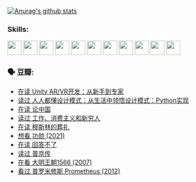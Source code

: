 
[![Anurag's github stats](https://github-readme-stats.vercel.app/api?username=w940853815)](https://github.com/anuraghazra/github-readme-stats)

### Skills:

<code><img height="32" src="https://cdn.jsdelivr.net/npm/simple-icons@v5/icons/python.svg"></code>
<code><img height="32" src="https://cdn.jsdelivr.net/npm/simple-icons@v5/icons/javascript.svg"></code>
<code><img height="32" src="https://cdn.jsdelivr.net/npm/simple-icons@v5/icons/django.svg"></code>
<code><img height="32" src="https://cdn.jsdelivr.net/npm/simple-icons@v5/icons/flask.svg"></code>
<code><img height="32" src="https://cdn.jsdelivr.net/npm/simple-icons@v5/icons/vuetify.svg"></code>
<code><img height="32" src="https://cdn.jsdelivr.net/npm/simple-icons@v5/icons/git.svg"></code>
<code><img height="32" src="https://cdn.jsdelivr.net/npm/simple-icons@v5/icons/docker.svg"></code>
<code><img height="32" src="https://cdn.jsdelivr.net/npm/simple-icons@v5/icons/postgresql.svg"></code>
<code><img height="32" src="https://cdn.jsdelivr.net/npm/simple-icons@v5/icons/elasticsearch.svg"></code>
<code><img height="32" src="https://cdn.jsdelivr.net/npm/simple-icons@v5/icons/macos.svg"></code>
<code><img height="32" src="https://cdn.jsdelivr.net/npm/simple-icons@v5/icons/linux.svg"></code>

### 🗣 豆瓣:

<!-- DOUBAN-ACTIVITIES:START -->
- [在读 Unity AR/VR开发：从新手到专家](https://www.douban.com/people/136069238/status/3810864648/?_i=48275483)
- [读过 人人都懂设计模式：从生活中领悟设计模式：Python实现](https://www.douban.com/people/136069238/status/3806334005/?_i=48275483)
- [在读 论中国](https://www.douban.com/people/136069238/status/3805671678/?_i=48275483)
- [读过 工作、消费主义和新穷人](https://www.douban.com/people/136069238/status/3803834644/?_i=48275483)
- [在读 穆斯林的葬礼](https://www.douban.com/people/136069238/status/3802824932/?_i=48275483)
- [想看 功勋‎ (2021)](https://www.douban.com/people/136069238/status/3802127044/?_i=48275483)
- [在读 回答不了](https://www.douban.com/people/136069238/status/3802078489/?_i=48275483)
- [读过 普京传](https://www.douban.com/people/136069238/status/3802076688/?_i=48275483)
- [在看 大明王朝1566‎ (2007)](https://www.douban.com/people/136069238/status/3800275133/?_i=48275483)
- [看过 普罗米修斯 Prometheus‎ (2012)](https://www.douban.com/people/136069238/status/3795487470/?_i=48275483)
<!-- DOUBAN-ACTIVITIES:END -->
<!--
**w940853815/w940853815** is a ✨ _special_ ✨ repository because its `README.md` (this file) appears on your GitHub profile.

Here are some ideas to get you started:

- 🔭 I’m currently working on ...
- 🌱 I’m currently learning ...
- 👯 I’m looking to collaborate on ...
- 🤔 I’m looking for help with ...
- 💬 Ask me about ...
- 📫 How to reach me: ...
- 😄 Pronouns: ...
- ⚡ Fun fact: ...
-->
